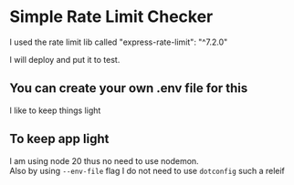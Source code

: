 # Simple Rate Limit Checker

I used the rate limit lib called "express-rate-limit": "^7.2.0"

I will deploy and put it to test.

## You can create your own .env file for this

I like to keep things light

## To keep app light

I am using node 20 thus no need to use nodemon.  
Also by using `--env-file` flag I do not need to use `dotconfig` such a releif
